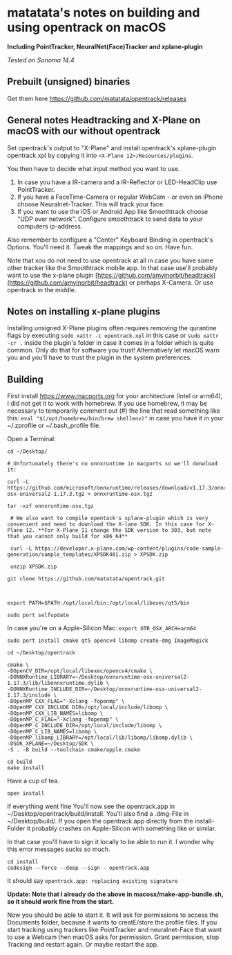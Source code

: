 # matatata's notes on building and using opentrack on macOS

**Including PointTracker, NeuralNet(Face)Tracker and xplane-plugin**

*Tested on Sonoma 14.4*

## Prebuilt (unsigned) binaries

Get them here https://github.com/matatata/opentrack/releases

## General notes Headtracking and X-Plane on macOS with our without opentrack

Set opentrack's output to "X-Plane" and install opentrack's xplane-plugin opentrack.xpl by copying it into `<X-Plane 12>/Resources/plugins`.

You then have to decide what input method you want to use.
1. In case you have a IR-camera and a IR-Reflector or LED-HeadClip use PointTracker.
2. If you have a FaceTime-Camera or regular WebCam - or even an iPhone choose Neuralnet-Tracker. This will track your face.
3. If you want to use the iOS or Android App like Smoothtrack choose "UDP over network". Configure smoothtrack to send data to your computers ip-address.

Also remember to configure a "Center" Keyboard Binding in opentrack's Options. You'll need it. Tweak the mappings and so on. Have fun.

Note that xou do not need to use opentrack at all in case you have some other tracker like the Smoothtrack mobile app. In that case use'll probably want to use the x-plane plugin [https://github.com/amyinorbit/headtrack](https://github.com/amyinorbit/headtrack) or perhaps X-Camera. Or use opentrack in the middle.


## Notes on installing x-plane plugins
Installing unsigned X-Plane plugins often requires removing the qurantine flags by executing `sudo xattr -c opentrack.xpl` in this case or `sudo xattr -cr .` inside the plugin's folder in case it comes in a folder which is quite common. Only do that for software you trust! Alternatively let macOS warn you and you'll have to trust the plugin in the system preferences.

## Building

First install https://www.macports.org for your architecture (Intel or arm64), I did not get it to work with homebrew.
If you use homebrew, it may be necessary to temporarily comment out (#) the line that read something like this: `eval "$(/opt/homebrew/bin/brew shellenv)"` in case you have it in your ~/.zprofile or ~/.bash_profile file.

Open a Terminal:

    cd ~/Desktop/
    
    # Unfortunately there's no onnxruntime in macports so we'll donwload it:

    curl -L https://github.com/microsoft/onnxruntime/releases/download/v1.17.3/onnxruntime-osx-universal2-1.17.3.tgz > onnxruntime-osx.tgz
    
    tar -xzf onnxruntime-osx.tgz 

	 # We also want to compile opentack's xplane-plugin which is very convenient and need to download the X-lane SDK. In this case for X-Plane 12. **For X-Plane 11 change the SDK version to 303, but note that you cannot only build for x86_64**
	 
	 curl -L https://developer.x-plane.com/wp-content/plugins/code-sample-generation/sample_templates/XPSDK401.zip > XPSDK.zip
	 
	 unzip XPSDK.zip

    git clone https://github.com/matatata/opentrack.git

    

    export PATH=$PATH:/opt/local/bin:/opt/local/libexec/qt5/bin
    
    sudo port selfupdate

In case you're on a Apple-Silicon Mac: `export OTR_OSX_ARCH=arm64`


    sudo port install cmake qt5 opencv4 libomp create-dmg ImageMagick
    
    cd ~/Desktop/opentrack
    
    cmake \
    -DOpenCV_DIR=/opt/local/libexec/opencv4/cmake \
    -DONNXRuntime_LIBRARY=~/Desktop/onnxruntime-osx-universal2-1.17.3/lib/libonnxruntime.dylib \
    -DONNXRuntime_INCLUDE_DIR=~/Desktop/onnxruntime-osx-universal2-1.17.3/include \
    -DOpenMP_CXX_FLAG="-Xclang -fopenmp" \
    -DOpenMP_CXX_INCLUDE_DIR=/opt/local/include/libomp \
    -DOpenMP_CXX_LIB_NAMES=libomp \
    -DOpenMP_C_FLAG="-Xclang -fopenmp" \
    -DOpenMP_C_INCLUDE_DIR=/opt/local/include/libomp \
    -DOpenMP_C_LIB_NAMES=libomp \
    -DOpenMP_libomp_LIBRARY=/opt/local/lib/libomp/libomp.dylib \
    -DSDK_XPLANE=~/Desktop/SDK \
    -S . -B build --toolchain cmake/apple.cmake
    
    cd build
    make install

Have a cup of tea.

    open install
        
If everything went fine You'll now see the opentrack.app in ~/Desktop/opentrack/build/install. You'll also find a .dmg-File in ~/Desktop/build/. If you open the opentrack.app directly from the install-Folder it probably crashes on Apple-Silicon with something like  or similar.

In that case you'll have to sign it locally to be able to run it. I wonder why this error messages sucks so much.

    cd install
    codesign --force --deep --sign - opentrack.app
        
It should say `opentrack.app: replacing existing signature`

**Update: Note that I already do the above in macosx/make-app-bundle.sh, so it should work fine from the start.**
        
Now you should be able to start it. It will ask for permissions to access the Documents folder, because it wants to creatE/store the profile files. If you start tracking using trackers like PointTracker and neuralnet-Face that want to use a Webcam then macOS asks for permission. Grant permission, stop Tracking and restart again. Or maybe restart the app.




  




